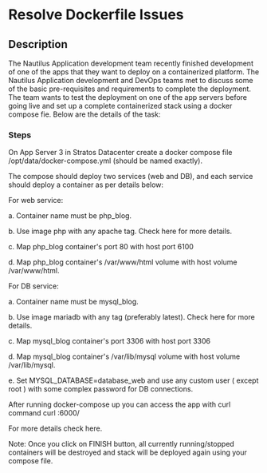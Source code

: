 # Resolve Dockerfile Issues

## Description
The Nautilus Application development team recently finished development of one of the apps that they want to deploy on a containerized platform. The Nautilus Application development and DevOps teams met to discuss some of the basic pre-requisites and requirements to complete the deployment. The team wants to test the deployment on one of the app servers before going live and set up a complete containerized stack using a docker compose fie. Below are the details of the task:

### Steps

On App Server 3 in Stratos Datacenter create a docker compose file /opt/data/docker-compose.yml (should be named exactly).


The compose should deploy two services (web and DB), and each service should deploy a container as per details below:


For web service:

a. Container name must be php_blog.


b. Use image php with any apache tag. Check here for more details.


c. Map php_blog container's port 80 with host port 6100


d. Map php_blog container's /var/www/html volume with host volume /var/www/html.


For DB service:


a. Container name must be mysql_blog.


b. Use image mariadb with any tag (preferably latest). Check here for more details.


c. Map mysql_blog container's port 3306 with host port 3306


d. Map mysql_blog container's /var/lib/mysql volume with host volume /var/lib/mysql.


e. Set MYSQL_DATABASE=database_web and use any custom user ( except root ) with some complex password for DB connections.


After running docker-compose up you can access the app with curl command curl <server-ip or hostname>:6000/

For more details check here.


Note: Once you click on FINISH button, all currently running/stopped containers will be destroyed and stack will be deployed again using your compose file.
